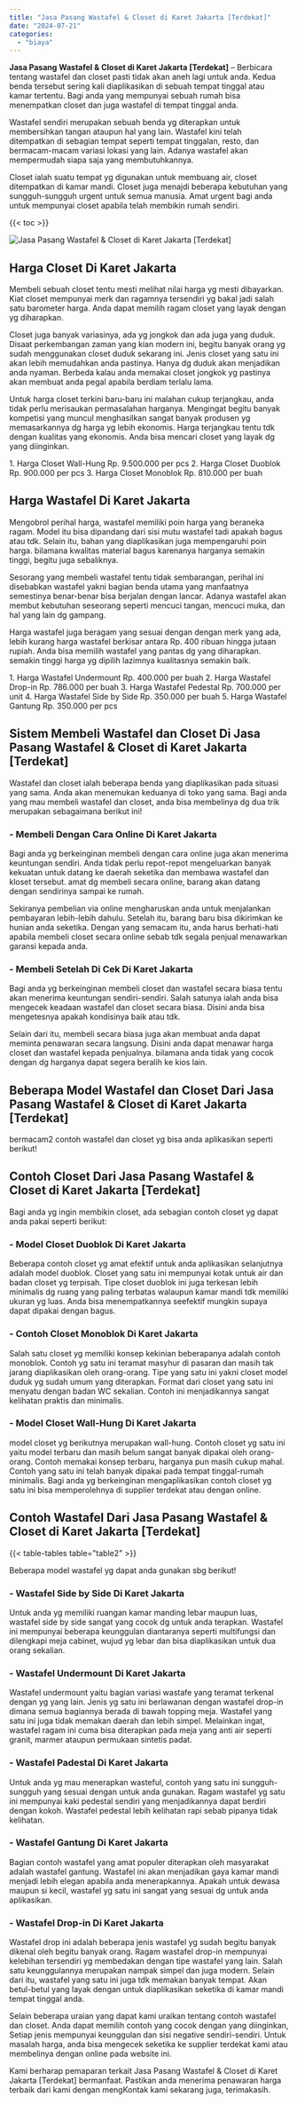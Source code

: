```yaml
---
title: "Jasa Pasang Wastafel & Closet di Karet Jakarta [Terdekat]"
date: "2024-07-21"
categories: 
  - "biaya"
---
```


**Jasa Pasang Wastafel & Closet di Karet Jakarta \[Terdekat\]** – Berbicara tentang wastafel dan closet pasti tidak akan aneh lagi untuk anda. Kedua benda tersebut sering kali diaplikasikan di sebuah tempat tinggal atau kamar tertentu. Bagi anda yang mempunyai sebuah rumah bisa menempatkan closet dan juga wastafel di tempat tinggal anda.

Wastafel sendiri merupakan sebuah benda yg diterapkan untuk membersihkan tangan ataupun hal yang lain. Wastafel kini telah ditempatkan di sebagian tempat seperti tempat tinggalan, resto, dan bermacam-macam variasi lokasi yang lain. Adanya wastafel akan mempermudah siapa saja yang membutuhkannya.

Closet ialah suatu tempat yg digunakan untuk membuang air, closet ditempatkan di kamar mandi. Closet juga menajdi beberapa kebutuhan yang sungguh-sungguh urgent untuk semua manusia. Amat urgent bagi anda untuk mempunyai closet apabila telah membikin rumah sendiri.

{{< toc >}}

![Jasa Pasang Wastafel & Closet di Karet Jakarta [Terdekat]](/images/wastafel-closet-murah50.png)

## Harga Closet Di Karet Jakarta

Membeli sebuah closet tentu mesti melihat nilai harga yg mesti dibayarkan. Kiat closet mempunyai merk dan ragamnya tersendiri yg bakal jadi salah satu barometer harga. Anda dapat memilih ragam closet yang layak dengan yg diharapkan.

Closet juga banyak variasinya, ada yg jongkok dan ada juga yang duduk. Disaat perkembangan zaman yang kian modern ini, begitu banyak orang yg sudah menggunakan closet duduk sekarang ini. Jenis closet yang satu ini akan lebih memudahkan anda pastinya. Hanya dg duduk akan menjadikan anda nyaman. Berbeda kalau anda memakai closet jongkok yg pastinya akan membuat anda pegal apabila berdiam terlalu lama.

Untuk harga closet terkini baru-baru ini malahan cukup terjangkau, anda tidak perlu merisaukan permasalahan harganya. Mengingat begitu banyak kompetisi yang muncul menghasilkan sangat banyak produsen yg memasarkannya dg harga yg lebih ekonomis. Harga terjangkau tentu tdk dengan kualitas yang ekonomis. Anda bisa mencari closet yang layak dg yang diinginkan.

1\. Harga Closet Wall-Hung Rp. 9.500.000 per pcs 2. Harga Closet Duoblok Rp. 900.000 per pcs 3. Harga Closet Monoblok Rp. 810.000 per buah

## Harga Wastafel Di Karet Jakarta

Mengobrol perihal harga, wastafel memiliki poin harga yang beraneka ragam. Model itu bisa dipandang dari sisi mutu wastafel tadi apakah bagus atau tdk. Selain itu, bahan yang diaplikasikan juga mempengaruhi poin harga. bilamana kwalitas material bagus karenanya harganya semakin tinggi, begitu juga sebaliknya.

Sesorang yang membeli wastafel tentu tidak sembarangan, perihal ini disebabkan wastafel yakni bagian benda utama yang manfaatnya semestinya benar-benar bisa berjalan dengan lancar. Adanya wastafel akan membut kebutuhan seseorang seperti mencuci tangan, mencuci muka, dan hal yang lain dg gampang.

Harga wastafel juga beragam yang sesuai dengan dengan merk yang ada, lebih kurang harga wastafel berkisar antara Rp. 400 ribuan hingga jutaan rupiah. Anda bisa memilih wastafel yang pantas dg yang diharapkan. semakin tinggi harga yg dipilih lazimnya kualitasnya semakin baik.

1\. Harga Wastafel Undermount Rp. 400.000 per buah 2. Harga Wastafel Drop-in Rp. 786.000 per buah 3. Harga Wastafel Pedestal Rp. 700.000 per unit 4. Harga Wastafel Side by Side Rp. 350.000 per buah 5. Harga Wastafel Gantung Rp. 350.000 per pcs

## Sistem Membeli Wastafel dan Closet Di Jasa Pasang Wastafel & Closet di Karet Jakarta \[Terdekat\]

Wastafel dan closet ialah beberapa benda yang diaplikasikan pada situasi yang sama. Anda akan menemukan keduanya di toko yang sama. Bagi anda yang mau membeli wastafel dan closet, anda bisa membelinya dg dua trik merupakan sebagaimana berikut ini!

### \- Membeli Dengan Cara Online Di Karet Jakarta

Bagi anda yg berkeinginan membeli dengan cara online juga akan menerima keuntungan sendiri. Anda tidak perlu repot-repot mengeluarkan banyak kekuatan untuk datang ke daerah seketika dan membawa wastafel dan kloset tersebut. amat dg membeli secara online, barang akan datang dengan sendirinya sampai ke rumah.

Sekiranya pembelian via online mengharuskan anda untuk menjalankan pembayaran lebih-lebih dahulu. Setelah itu, barang baru bisa dikirimkan ke hunian anda seketika. Dengan yang semacam itu, anda harus berhati-hati apabila membeli closet secara online sebab tdk segala penjual menawarkan garansi kepada anda.

### \- Membeli Setelah Di Cek Di Karet Jakarta

Bagi anda yg berkeinginan membeli closet dan wastafel secara biasa tentu akan menerima keuntungan sendiri-sendiri. Salah satunya ialah anda bisa mengecek keadaan wastafel dan closet secara biasa. Disini anda bisa mengetesnya apakah kondisinya baik atau tdk.

Selain dari itu, membeli secara biasa juga akan membuat anda dapat meminta penawaran secara langsung. Disini anda dapat menawar harga closet dan wastafel kepada penjualnya. bilamana anda tidak yang cocok dengan dg harganya dapat segera beralih ke kios lain.

## Beberapa Model Wastafel dan Closet Dari Jasa Pasang Wastafel & Closet di Karet Jakarta \[Terdekat\]

bermacam2 contoh wastafel dan closet yg bisa anda aplikasikan seperti berikut!

## Contoh Closet Dari Jasa Pasang Wastafel & Closet di Karet Jakarta \[Terdekat\]

Bagi anda yg ingin membikin closet, ada sebagian contoh closet yg dapat anda pakai seperti berikut:

### \- Model Closet Duoblok Di Karet Jakarta

Beberapa contoh closet yg amat efektif untuk anda aplikasikan selanjutnya adalah model duoblok. Closet yang satu ini mempunyai kotak untuk air dan badan closet yg terpisah. Tipe closet duoblok ini juga terkesan lebih minimalis dg ruang yang paling terbatas walaupun kamar mandi tdk memiliki ukuran yg luas. Anda bisa menempatkannya seefektif mungkin supaya dapat dipakai dengan bagus.

### \- Contoh Closet Monoblok Di Karet Jakarta

Salah satu closet yg memiliki konsep kekinian beberapanya adalah contoh monoblok. Contoh yg satu ini teramat masyhur di pasaran dan masih tak jarang diaplikasikan oleh orang-orang. Tipe yang satu ini yakni closet model duduk yg sudah umum yang diterapkan. Format dari closet yang satu ini menyatu dengan badan WC sekalian. Contoh ini menjadikannya sangat kelihatan praktis dan minimalis.

### \- Model Closet Wall-Hung Di Karet Jakarta

model closet yg berikutnya merupakan wall-hung. Contoh closet yg satu ini yaitu model terbaru dan masih belum sangat banyak dipakai oleh orang-orang. Contoh memakai konsep terbaru, harganya pun masih cukup mahal. Contoh yang satu ini telah banyak dipakai pada tempat tinggal-rumah minimalis. Bagi anda yg berkeinginan mengaplikasikan contoh closet yg satu ini bisa memperolehnya di supplier terdekat atau dengan online.

## Contoh Wastafel Dari Jasa Pasang Wastafel & Closet di Karet Jakarta \[Terdekat\]

{{< table-tables table="table2" >}}

Beberapa model wastafel yg dapat anda gunakan sbg berikut!

### \- Wastafel Side by Side Di Karet Jakarta

Untuk anda yg memiliki ruangan kamar manding lebar maupun luas, wastafel side by side sangat yang cocok dg untuk anda terapkan. Wastafel ini mempunyai beberapa keunggulan diantaranya seperti multifungsi dan dilengkapi meja cabinet, wujud yg lebar dan bisa diaplikasikan untuk dua orang sekalian.

### \- Wastafel Undermount Di Karet Jakarta

Wastafel undermount yaitu bagian variasi wastafe yang teramat terkenal dengan yg yang lain. Jenis yg satu ini berlawanan dengan wastafel drop-in dimana semua bagiannya berada di bawah topping meja. Wastafel yang satu ini juga tidak memakan daerah dan lebih simpel. Melainkan ingat, wastafel ragam ini cuma bisa diterapkan pada meja yang anti air seperti granit, marmer ataupun permukaan sintetis padat.

### \- Wastafel Padestal Di Karet Jakarta

Untuk anda yg mau menerapkan wasteful, contoh yang satu ini sungguh-sungguh yang sesuai dengan untuk anda gunakan. Ragam wastafel yg satu ini mempunyai kaki pedestal sendiri yang menjadikannya dapat berdiri dengan kokoh. Wastafel pedestal lebih kelihatan rapi sebab pipanya tidak kelihatan.

### \- Wastafel Gantung Di Karet Jakarta

Bagian contoh wastafel yang amat populer diterapkan oleh masyarakat adalah wastafel gantung. Wastafel ini akan menjadikan gaya kamar mandi menjadi lebih elegan apabila anda menerapkannya. Apakah untuk dewasa maupun si kecil, wastafel yg satu ini sangat yang sesuai dg untuk anda aplikasikan.

### \- Wastafel Drop-in Di Karet Jakarta

Wastafel drop ini adalah beberapa jenis wastafel yg sudah begitu banyak dikenal oleh begitu banyak orang. Ragam wastafel drop-in mempunyai kelebihan tersendiri yg membedakan dengan tipe wastafel yang lain. Salah satu keunggulannya merupakan nampak simpel dan juga modern. Selain dari itu, wastafel yang satu ini juga tdk memakan banyak tempat. Akan betul-betul yang layak dengan untuk diaplikasikan seketika di kamar mandi tempat tinggal anda.

Selain beberapa uraian yang dapat kami uraikan tentang contoh wastafel dan closet. Anda dapat memilih contoh yang cocok dengan yang diinginkan, Setiap jenis mempunyai keunggulan dan sisi negative sendiri-sendiri. Untuk masalah harga, anda bisa mengecek seketika ke supplier terdekat kami atau membelinya dengan online pada website ini.

Kami berharap pemaparan terkait Jasa Pasang Wastafel & Closet di Karet Jakarta \[Terdekat\] bermanfaat. Pastikan anda menerima penawaran harga terbaik dari kami dengan mengKontak kami sekarang juga, terimakasih.
